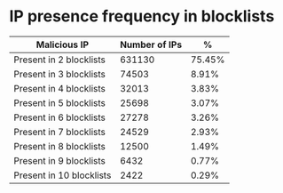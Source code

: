 # IP presence frequency in blocklists
| Malicious IP | Number of IPs | % |
|----|----|----|
| Present in 2 blocklists | 631130 | 75.45% |
| Present in 3 blocklists | 74503 | 8.91% |
| Present in 4 blocklists | 32013 | 3.83% |
| Present in 5 blocklists | 25698 | 3.07% |
| Present in 6 blocklists | 27278 | 3.26% |
| Present in 7 blocklists | 24529 | 2.93% |
| Present in 8 blocklists | 12500 | 1.49% |
| Present in 9 blocklists | 6432 | 0.77% |
| Present in 10 blocklists | 2422 | 0.29% |
